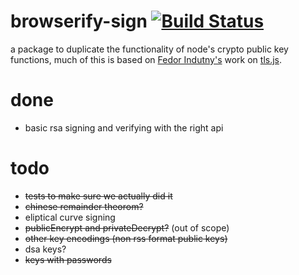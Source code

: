 browserify-sign [![Build Status](https://travis-ci.org/calvinmetcalf/browserify-sign.svg)](https://travis-ci.org/calvinmetcalf/browserify-sign)
===

a package to duplicate the functionality of node's crypto public key functions, much of this is based on [Fedor Indutny's](https://github.com/indutny) work on [tls.js](https://github.com/indutny/tls.js).

# done

- basic rsa signing and verifying with the right api

# todo

- ~~tests to make sure we actually did it~~
- ~~chinese remainder theorom?~~
- eliptical curve signing
- ~~publicEncrypt and privateDecrypt?~~ (out of scope)
- ~~other key encodings (non rss format public keys)~~
- dsa keys?
- ~~keys with passwords~~